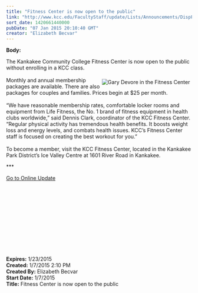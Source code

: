 ```yaml
---
title: "Fitness Center is now open to the public"
link: "http://www.kcc.edu/FacultyStaff/update/Lists/Announcements/DispForm.aspx?ID=1784"
sort_date: 1420661440000
pubDate: "07 Jan 2015 20:10:40 GMT"
creator: "Elizabeth Becvar"
---
```


<div><b>Body:</b> <div class="ExternalClass153AD5E53DC64439AD9D5C4ACDD2E03C"><p>​The Kankakee Community College Fitness Center is now open to the public without enrolling in a KCC class.<br /><br /><img alt="Gary Devore in the Fitness Center" src="/FacultyStaff/update/PublishingImages/Gary_Devore_update.jpg" style="vertical-align:auto;float:right;margin:5px" />Monthly and annual membership packages are available. There are also packages for couples and families. Prices begin at $25 per month. <br /><br />“We have reasonable membership rates, comfortable locker rooms and equipment from Life Fitness, the No. 1 brand of fitness equipment in health clubs worldwide,” said Dennis Clark, coordinator of the KCC Fitness Center. “Regular physical activity has tremendous health benefits. It boosts weight loss and energy levels, and combats health issues. KCC’s Fitness Center staff is focused on creating the best workout for you.”<br /><br />To become a member, visit the KCC Fitness Center, located in the Kankakee Park District’s Ice Valley Centre at 1601 River Road in Kankakee. </p>
<p>***</p>
<p><a href="/FacultyStaff/update/Pages/dailyupdate.aspx">Go to Online Update</a></p>
<p> </p>
<p> </p>
<p> </p>
<p><br /> </p>
<p><br /> </p></div></div>
<div><b>Expires:</b> 1/23/2015</div>
<div><b>Created:</b> 1/7/2015 2:10 PM</div>
<div><b>Created By:</b> Elizabeth Becvar</div>
<div><b>Start Date:</b> 1/7/2015</div>
<div><b>Title:</b> Fitness Center is now open to the public</div>
